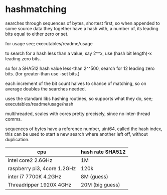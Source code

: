 # hashmatching
searches through sequences of bytes, shortest first, so when appended to some source data they together have a hash with, a number of, its leading bits equal to either zero or set.

for usage see; executables/readme/usage

to search for a hash less than a value, say 2^^x, use (hash bit length)-x leading zero bits.

so for a SHA512 hash value less-than 2^^500, search for 12 leading zero bits. (for greater-than use -set bits.)

each increment of the bit count halves to chance of matching, so on average doubles the searches needed.  

uses the standard libs hashing routines, so supports what they do, see; executables/readme/usage/hash

multihreaded, scales with cores pretty precisely, since no inter-thread comms.

sequences of bytes have a reference number, uint64, called the hash index, this can be used to start a new search where another left off, without duplication.


|cpu|hash rate SHA512|
|-------------------|--------------------------|
|intel core2 2.6GHz | 1M|
|raspberry pi3, 4core 1.2GHz | 120k|
|inter i7 7700K  4.2GHz  |  8M (guess)|
|Threadripper 1920X 4GHz |  20M (big guess)|

